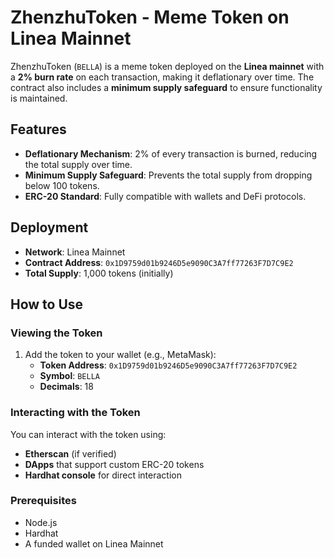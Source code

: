 # ZhenzhuToken - Meme Token on Linea Mainnet

ZhenzhuToken (`BELLA`) is a meme token deployed on the **Linea mainnet** with a **2% burn rate** on each transaction, making it deflationary over time. The contract also includes a **minimum supply safeguard** to ensure functionality is maintained.

## Features

- **Deflationary Mechanism**: 2% of every transaction is burned, reducing the total supply over time.
- **Minimum Supply Safeguard**: Prevents the total supply from dropping below 100 tokens.
- **ERC-20 Standard**: Fully compatible with wallets and DeFi protocols.

## Deployment

- **Network**: Linea Mainnet
- **Contract Address**: `0x1D9759d01b9246D5e9090C3A7ff77263F7D7C9E2`
- **Total Supply**: 1,000 tokens (initially)

## How to Use

### Viewing the Token
1. Add the token to your wallet (e.g., MetaMask):
   - **Token Address**: `0x1D9759d01b9246D5e9090C3A7ff77263F7D7C9E2`
   - **Symbol**: `BELLA`
   - **Decimals**: 18

### Interacting with the Token
You can interact with the token using:
- **Etherscan** (if verified)
- **DApps** that support custom ERC-20 tokens
- **Hardhat console** for direct interaction


### Prerequisites
- Node.js
- Hardhat
- A funded wallet on Linea Mainnet
